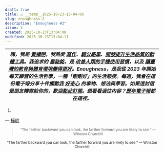 ```yaml
---
draft: true
title: ⚖️ __temp__2025-10-23-13-04-08
slug: enoughness-2
description: "Enoughness #2"
issue: 2
created: 2025-10-23T13:04:08
modified: 2025-10-23T13:04:11
---
```



<!-- SELF-INTRO-START -->
| _嗨，我是 [黃樺明](https://huami.ng)，我熱愛 [寫作](https://huami.ng/writing)、[騎公路車](https://www.strava.com/athletes/huaminghuang)、[開發提升生活品質的軟體工具](https://github.com/huaminghuangtw)。我追求的 [墓誌銘](https://huami.ng/2025/7/15/live-each-day-as-if-it-were-your-last)，是 [改善人類的手機使用習慣](https://shortcutomation.com)，以及 [讓臺灣的教育與體育環境變得更好](https://adaptx.tw)。Enoughness，是我從 2023 年開始每天練習的生活哲學，一種「剛剛好」的生活態度。每週，我會在這份電子報分享十件觸動我 [好奇心](https://huami.ng/weekly-mindware-update) 的事物、想法與學習。如果這封信是朋友轉寄給你的，歡迎[點此訂閱](https://huami.ng/newsletter)。想看看過往內容？[歷年電子報](https://huami.ng/enoughness)都在這裡。_ |
| :-: |
<!-- SELF-INTRO-END -->


1. 

— [樺明](https://huami.ng/2025/10/23/enoughness-2)

<!---QuoteOfTheWeek--->

<blockquote align="center">

<sub>“The farther backward you can look, the farther forward you are likely to see.” — Winston Churchill</sub>

</blockquote>

<div align="center">

<sub>“The farther backward you can look, the farther forward you are likely to see.” — Winston Churchill</sub>

</div>
<div align="center">